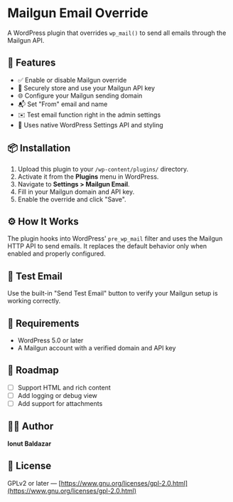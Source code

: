# Mailgun Email Override

A WordPress plugin that overrides `wp_mail()` to send all emails through the Mailgun API.

## 🔧 Features

- ✅ Enable or disable Mailgun override
- 🔐 Securely store and use your Mailgun API key
- 🌐 Configure your Mailgun sending domain
- 📬 Set "From" email and name
- ✉️ Test email function right in the admin settings
- 🎨 Uses native WordPress Settings API and styling

## 📦 Installation

1. Upload this plugin to your `/wp-content/plugins/` directory.
2. Activate it from the **Plugins** menu in WordPress.
3. Navigate to **Settings > Mailgun Email**.
4. Fill in your Mailgun domain and API key.
5. Enable the override and click "Save".

## ⚙️ How It Works

The plugin hooks into WordPress' `pre_wp_mail` filter and uses the Mailgun HTTP API to send emails. It replaces the default behavior only when enabled and properly configured.

## 🧪 Test Email

Use the built-in "Send Test Email" button to verify your Mailgun setup is working correctly.

## 📌 Requirements

- WordPress 5.0 or later
- A Mailgun account with a verified domain and API key

## 🚧 Roadmap

- [ ] Support HTML and rich content
- [ ] Add logging or debug view
- [ ] Add support for attachments

## 👨‍💻 Author

**Ionut Baldazar**

## 📜 License

GPLv2 or later — [https://www.gnu.org/licenses/gpl-2.0.html](https://www.gnu.org/licenses/gpl-2.0.html)
